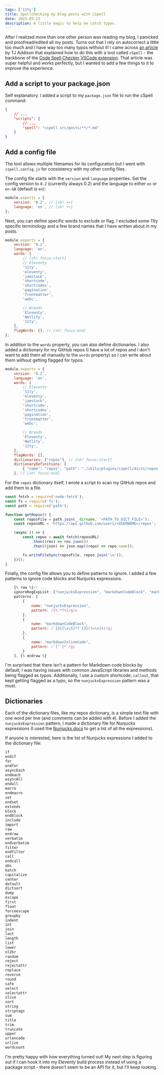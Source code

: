```yaml
---
tags: ['11ty']
title: Spellchecking my blog posts with cSpell
date: 2023-03-23
description: A little magic to help me catch typos.
---
```


After I realized more than one other person was reading my blog, I panicked and proofread/edited all my posts. Turns out that I rely on autocorrect a little too much and I have way too many typos without it! I came across [an article](https://tjaddison.com/blog/2021/02/spell-checking-your-markdown-blog-posts-with-cspell/) by TJ Addison that explained how to do this with a tool called `cSpell` - the backbone of the [Code Spell Checker VSCode extension](https://marketplace.visualstudio.com/items?itemName=streetsidesoftware.code-spell-checker). That article was super helpful and works perfectly, but I wanted to add a few things to it to improve the experience.

## Add a script to your package.json

Self explanatory. I added a script to my `package.json` file to run the cSpell command:

```json
{
	// ...
	"scripts": {
		// ...
		"spell": "cspell src/posts/**/*.md"
	}
}
```

## Add a config file

The tool allows multiple filenames for its configuration but I went with `cspell.config.js` for consistency with my other config files.

The config file starts with the `version` and `language` properties. Set the config version to `0.2` (currently always 0.2) and the language to either `en` or `en-GB` (default is `en`):

```js
module.exports = {
	version: '0.2', // [sh! ++]
	language: 'en', // [sh! ++]
};
```

Next, you can define specific words to exclude or flag. I excluded some 11ty specific terminology and a few brand names that I have written about in my posts.

```js
module.exports = {
	version: '0.2',
	language: 'en',
	words: [
		// [sh! focus:start]
		// Eleventy
		'11ty',
		'eleventy',
		'jamstack',
		'shortcode',
		'shortcodes',
		'pagination',
		'frontmatter',
		'webc',

		// Brands
		'Eleventy',
		'Netlify',
		'11ty',
	],
	flagWords: [], // [sh! focus:end]
};
```

In addition to the `words` property, you can also define dictionaries. I also added a dictionary for my GitHub repos (I have a lot of repos and I don't want to add them all manually to the `words` property) so I can write about them without getting flagged for typos.

```js
module.exports = {
    version: '0.2',
    language: 'en',
    words: [
        // Eleventy
        '11ty',
        'eleventy',
        'jamstack',
        'shortcode',
        'shortcodes',
        'pagination',
        'frontmatter',
        'webc',

        // Brands
        'Eleventy',
        'Netlify',
        '11ty',
    ],
    flagWords: [],
    dictionaries: ["repos"], // [sh! focus:start]
    dictionaryDefinitions: [
        { "name": "repos", "path": "./utils/plugins/cspell/dicts/repos.txt" },
    ], // [sh! focus:end]
```

For the `repos` dictionary itself, I wrote a script to scan my GitHub repos and add them to a file.

```js
const fetch = require('node-fetch');
const fs = require('fs');
const path = require('path');

function getRepos() {
	const reposFile = path.join(__dirname, '<PATH_TO_DICT_FILE>');
	const reposURL = 'https://api.github.com/users/<USERNAME>/repos';

	(async () => {
		const repos = await fetch(reposURL)
			.then((res) => res.json())
			.then((json) => json.map((repo) => repo.name));

		fs.writeFileSync(reposFile, repos.join('\n'));
	})();
}
```

Finally, the config file allows you to define patterns to ignore. I added a few patterns to ignore code blocks and Nunjucks expressions.

```js
    {% raw %}// ...
    ignoreRegExpList: ["nunjucksExpression", "markdownCodeBlock", "markdownInlineCode"],
    patterns: [
        {
            name: "nunjucksExpression",
            pattern: /{%.*?%}/gis
        },
        {
            name: "markdownCodeBlock",
            pattern: /`{3}[\s\S]*?`{3}(?=\n|$)/gi
        },
        {
            name: "markdownInlineCode",
            pattern: /`[^`]*`/gi
        }
    ], {% endraw %}
```

I'm surprised that there isn't a pattern for Markdown code blocks by default; I was having issues with common JavaScript libraries and methods being flagged as typos. Additionally, I use a custom shortcode, `callout`, that kept getting flagged as a typo, so the `nunjucksExpression` pattern was a must.

## Dictionaries

Each of the dictionary files, like my repos dictionary, is a simple text file with one word per line (and comments can be added with `#`). Before I added the `nunjucksExpression` pattern, I made a dictionary file for Nunjucks expressions (I used the [Nunjucks docs](https://mozilla.github.io/nunjucks/templating.html) to get a list of all the expressions).

If anyone is interested, here is the list of Nunjucks expressions I added to the dictionary file:

```txt
if
endif
for
endfor
asyncEach
endeach
asyncAll
endall
macro
endmacro
set
endset
extends
block
endblock
include
import
raw
endraw
verbatim
endverbatim
filter
endfilter
call
endcall
abs
batch
capitalize
center
default
dictsort
dump
escape
first
float
forceescape
groupby
indent
int
join
last
length
list
lower
nl2br
random
reject
rejectattr
replace
reverse
round
safe
select
selectattr
slice
sort
string
striptags
sum
title
trim
truncate
upper
urlencode
urlize
wordcount
```

I'm pretty happy with how everything turned out! My next step is figuring out if I can hook it into my Eleventy build process instead of using a package script - there doesn't seem to be an API for it, but I'll keep looking.
